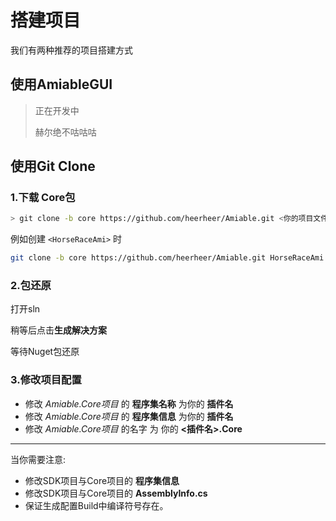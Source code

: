 # 搭建项目

我们有两种推荐的项目搭建方式

## 使用AmiableGUI

> 正在开发中
>
> 赫尔绝不咕咕咕

## 使用Git Clone

### 1.下载 Core包
```bash
> git clone -b core https://github.com/heerheer/Amiable.git <你的项目文件夹>
```
例如创建 `<HorseRaceAmi>` 时
```bash
git clone -b core https://github.com/heerheer/Amiable.git HorseRaceAmi
``` 
### 2.包还原
打开sln

稍等后点击**生成解决方案**

等待Nuget包还原

### 3.修改项目配置

- 修改 *Amiable.Core项目* 的 **程序集名称** 为你的 **插件名**
- 修改 *Amiable.Core项目* 的 **程序集信息** 为你的 **插件名**
- 修改 *Amiable.Core项目* 的名字 为 你的 **<插件名>.Core**

***
当你需要注意:
- 修改SDK项目与Core项目的 **程序集信息**
- 修改SDK项目与Core项目的 **AssemblyInfo.cs**
- 保证生成配置Build中编译符号存在。
